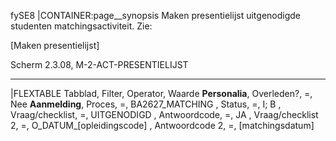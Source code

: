 fySE8
|CONTAINER:page__synopsis
Maken presentielijst uitgenodigde studenten matchingsactiviteit. Zie:

[Maken presentielijst]

Scherm 2.3.08, M-2-ACT-PRESENTIELIJST
_____
|FLEXTABLE
Tabblad,        Filter,            Operator, Waarde
**Personalia**, Overleden?,        =,        Nee
**Aanmelding**, Proces,            =,        BA2627_MATCHING
              , Status,            =,        I; B
              , Vraag/checklist,   =,        UITGENODIGD
              , Antwoordcode,      =,        JA
              , Vraag/checklist 2, =,        O_DATUM_[opleidingscode]
              , Antwoordcode 2,    =,        [matchingsdatum]
